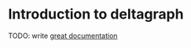 # Introduction to deltagraph

TODO: write [great documentation](http://jacobian.org/writing/great-documentation/what-to-write/)

